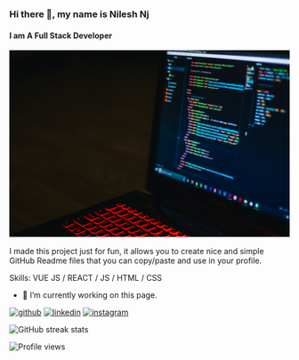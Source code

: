 ### Hi there 👋, my name is Nilesh Nj
#### I am A Full Stack Developer 
![I am A Full Stack Developer ](https://github.com/thenileshnj/thenileshnj/blob/main/nileshnj.jpg)

I made this project just for fun, it allows you to create nice and simple GitHub Readme files that you can copy/paste and use in your profile.

Skills: VUE JS / REACT / JS / HTML / CSS

- 🔭 I’m currently working on this page. 


[<img src='https://cdn.jsdelivr.net/npm/simple-icons@3.0.1/icons/github.svg' alt='github' height='40'>](https://github.com/thenileshnj)  [<img src='https://cdn.jsdelivr.net/npm/simple-icons@3.0.1/icons/linkedin.svg' alt='linkedin' height='40'>](https://www.linkedin.com/in/nilesh-nj/)  [<img src='https://cdn.jsdelivr.net/npm/simple-icons@3.0.1/icons/instagram.svg' alt='instagram' height='40'>](https://www.instagram.com/thenileshnj/)  

![GitHub streak stats](https://github-readme-streak-stats.herokuapp.com/?user=thenileshnj)  

![Profile views](https://gpvc.arturio.dev/thenileshnj)  
